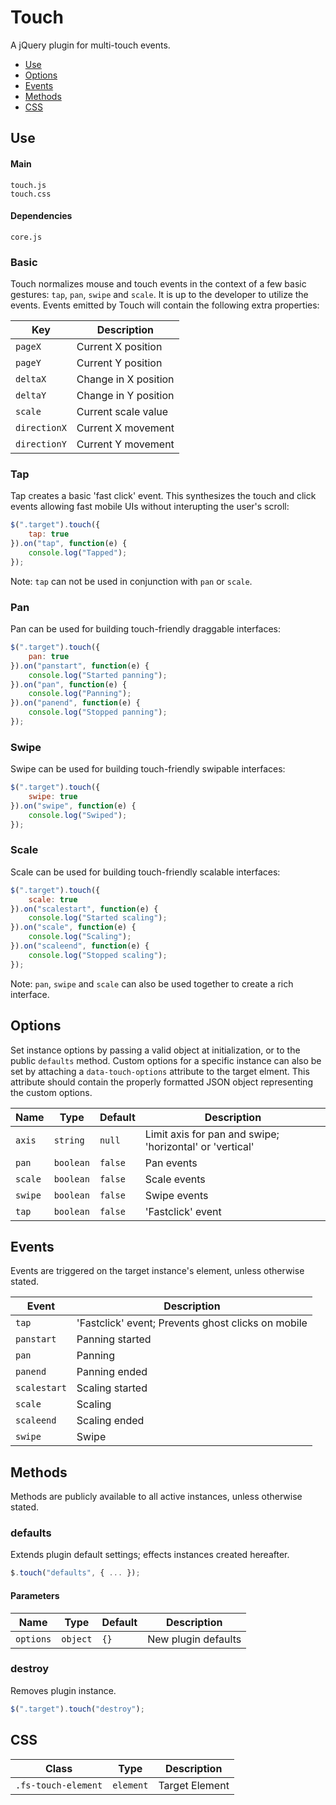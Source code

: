 # Touch

A jQuery plugin for multi-touch events.

* [Use](#use)
* [Options](#options)
* [Events](#events)
* [Methods](#methods)
* [CSS](#css)

## Use 

#### Main

```markup
touch.js
touch.css
```

#### Dependencies

```markup
core.js
```

### Basic

Touch normalizes mouse and touch events in the context of a few basic gestures: `tap`, `pan`, `swipe` and `scale`. It is up to the developer to utilize the events. Events emitted by Touch will contain the following extra properties:

| Key | Description |
| --- | --- |
| `pageX` | Current X position |
| `pageY` | Current Y position |
| `deltaX` | Change in X position |
| `deltaY` | Change in Y position |
| `scale` | Current scale value |
| `directionX` | Current X movement |
| `directionY` | Current Y movement |

### Tap

Tap creates a basic 'fast click' event. This synthesizes the touch and click events allowing fast mobile UIs without interupting the user's scroll:

```javascript
$(".target").touch({
	tap: true
}).on("tap", function(e) {
	console.log("Tapped");
});
```

Note: `tap` can not be used in conjunction with `pan` or `scale`.

### Pan

Pan can be used for building touch-friendly draggable interfaces:

```javascript
$(".target").touch({
	pan: true
}).on("panstart", function(e) {
	console.log("Started panning");
}).on("pan", function(e) {
	console.log("Panning");
}).on("panend", function(e) {
	console.log("Stopped panning");
});
```

### Swipe

Swipe can be used for building touch-friendly swipable interfaces:

```javascript
$(".target").touch({
	swipe: true
}).on("swipe", function(e) {
	console.log("Swiped");
});
```

### Scale

Scale can be used for building touch-friendly scalable interfaces:

```javascript
$(".target").touch({
	scale: true
}).on("scalestart", function(e) {
	console.log("Started scaling");
}).on("scale", function(e) {
	console.log("Scaling");
}).on("scaleend", function(e) {
	console.log("Stopped scaling");
});
```

Note: `pan`, `swipe` and `scale` can also be used together to create a rich interface.

## Options

Set instance options by passing a valid object at initialization, or to the public `defaults` method. Custom options for a specific instance can also be set by attaching a `data-touch-options` attribute to the target elment. This attribute should contain the properly formatted JSON object representing the custom options.

| Name | Type | Default | Description |
| --- | --- | --- | --- |
| `axis` | `string` | `null` | Limit axis for pan and swipe; 'horizontal' or 'vertical' |
| `pan` | `boolean` | `false` | Pan events |
| `scale` | `boolean` | `false` | Scale events |
| `swipe` | `boolean` | `false` | Swipe events |
| `tap` | `boolean` | `false` | 'Fastclick' event |

## Events

Events are triggered on the target instance's element, unless otherwise stated.

| Event | Description |
| --- | --- |
| `tap` | 'Fastclick' event; Prevents ghost clicks on mobile |
| `panstart` | Panning started |
| `pan` | Panning |
| `panend` | Panning ended |
| `scalestart` | Scaling started |
| `scale` | Scaling |
| `scaleend` | Scaling ended |
| `swipe` | Swipe |

## Methods

Methods are publicly available to all active instances, unless otherwise stated.

### defaults

Extends plugin default settings; effects instances created hereafter.

```javascript
$.touch("defaults", { ... });
```

#### Parameters

| Name | Type | Default | Description |
| --- | --- | --- | --- |
| `options` | `object` | `{}` | New plugin defaults |

### destroy

Removes plugin instance.

```javascript
$(".target").touch("destroy");
```

## CSS

| Class | Type | Description |
| --- | --- | --- |
| `.fs-touch-element` | `element` | Target Element |

